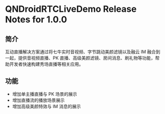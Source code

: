# QNDroidRTCLiveDemo Release Notes for 1.0.0

## 简介

互动直播解决方案通过将七牛实时音视频、字节跳动美颜滤镜以及融云 IM 融合到一起，提供音视频直播、PK 直播、高级美颜滤镜、房间消息、刷礼物等功能，帮助开发者快速构建秀场直播等相关应用。

## 功能

- 增加单主播直播与 PK 场景的展示
- 增加直播流的播放场景展示
- 增加高级美颜特效与 IM 消息的展示